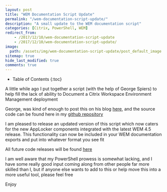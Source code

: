 ```yaml
---
layout: post
title: "WEM Documentation Script Update"
permalink: "/wem-documentation-script-update/"
description: "A small update to the WEM documentation script"
categories: [Citrix, PowerShell, WEM]
redirect_from: 
    - /2017/12/10/wem-documentation-script-update
    - /2017/12/10/wem-documentation-script-update/
image:
  path: /assets/img/wem-documentation-script-update/post_default_image.jpg
sitemap: true
hide_last_modified: true
comments: true
---
```


<!--excerpt-->

-  Table of Contents
{:toc}

A little while ago I put together a script (with the help of George Spiers) to help fill the lack of ability to Document a Citrix Workspace Environment Management deployment

George, was kind of enough to post this on his blog [here](http://www.jgspiers.com/citrix-workspace-environment-management-documentation-script/), and the source code can be found here in my [github repository](https://github.com/JamesKindon/CitrixWEMDoc)

I am pleased to release an updated version of this script which now caters for the new AppLocker components integrated with the latest WEM 4.5 release. This functionality can now be included in your WEM documentation exports and put into whatever format you see fit

All future code releases will be found [here](https://github.com/JamesKindon/CitrixWEMDoc)

I am well aware that my PowerShell prowess is somewhat lacking, and I have some really good input coming along from other people far more skilled than I, but if anyone else wants to add to this or help move this into a more useful tool, please feel free

Enjoy
